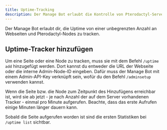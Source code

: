 ```yaml
---
title: Uptime-Tracking
description: Der Manage Bot erlaubt die Kontrolle von Pterodactyl-Servern von Discord aus. Er hat auch die Möglichkeit, die Uptime von Webseiten und Nodes zu tracken.
---
```


Der Manage Bot erlaubt dir, die Uptime von einer unbegrenzten Anzahl an Webseiten und Pterodactyl-Nodes zu tracken.

## Uptime-Tracker hinzufügen

Um eine Seite oder eine Node zu tracken, muss sie mit dem Befehl `/uptime add` hinzugefügt werden. Dort kannst du entweder die URL der Webseite oder die interne Admin-Node-ID eingeben. Dafür muss der Manage Bot mit einem Admin-API-Key verknüpft sein, wofür du den Befehl `/adminsetup` verwenden kannst.

Wenn die Seite bzw. die Node zum Zeitpunkt des Hinzufügens erreichbar ist, wird sie ab jetzt - je nach Anzahl der auf dem Server vorhandenen Tracker - einmal pro Minute aufgerufen. Beachte, dass das erste Aufrufen einige Minuten länger dauern kann.

Sobald die Seite aufgerufen worden ist sind die ersten Statistiken bei `/uptime list` sichtbar.

